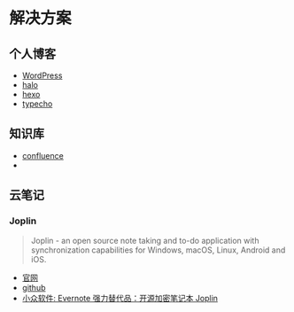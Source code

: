 # 解决方案
## 个人博客
- [WordPress]()
- [halo](https://halo.run/)
- [hexo](https://hexo.io/zh-cn/)
- [typecho]()

## 知识库
- [confluence]()
- []()

## 云笔记
### Joplin
> Joplin - an open source note taking and to-do application with synchronization capabilities for Windows, macOS, Linux, Android and iOS.

- [官网](https://joplinapp.org/)
- [github](https://github.com/laurent22/joplin)
- [小众软件: Evernote 强力替代品：开源加密笔记本 Joplin](https://www.appinn.com/joplin/)